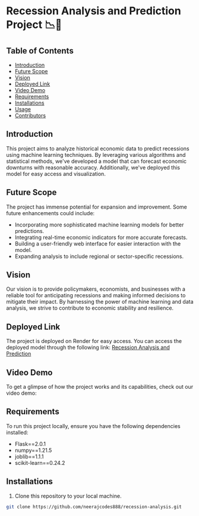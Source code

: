 # Recession Analysis and Prediction Project 📉🔮

## Table of Contents
- [Introduction](#introduction)
- [Future Scope](#future-scope)
- [Vision](#vision)
- [Deployed Link](#deployed-link)
- [Video Demo](#video-demo)
- [Requirements](#requirements)
- [Installations](#installations)
- [Usage](#usage)
- [Contributors](#contributors)

## Introduction
This project aims to analyze historical economic data to predict recessions using machine learning techniques. By leveraging various algorithms and statistical methods, we've developed a model that can forecast economic downturns with reasonable accuracy. Additionally, we've deployed this model for easy access and visualization.

## Future Scope
The project has immense potential for expansion and improvement. Some future enhancements could include:
- Incorporating more sophisticated machine learning models for better predictions.
- Integrating real-time economic indicators for more accurate forecasts.
- Building a user-friendly web interface for easier interaction with the model.
- Expanding analysis to include regional or sector-specific recessions.

## Vision
Our vision is to provide policymakers, economists, and businesses with a reliable tool for anticipating recessions and making informed decisions to mitigate their impact. By harnessing the power of machine learning and data analysis, we strive to contribute to economic stability and resilience.

## Deployed Link
The project is deployed on Render for easy access. You can access the deployed model through the following link:
[Recession Analysis and Prediction](https://www.recession-analysis.com)

## Video Demo
To get a glimpse of how the project works and its capabilities, check out our video demo:


## Requirements
To run this project locally, ensure you have the following dependencies installed:
- Flask==2.0.1
- numpy==1.21.5
- joblib==1.1.1
- scikit-learn==0.24.2

## Installations
1. Clone this repository to your local machine.
```bash
git clone https://github.com/neerajcodes888/recession-analysis.git
